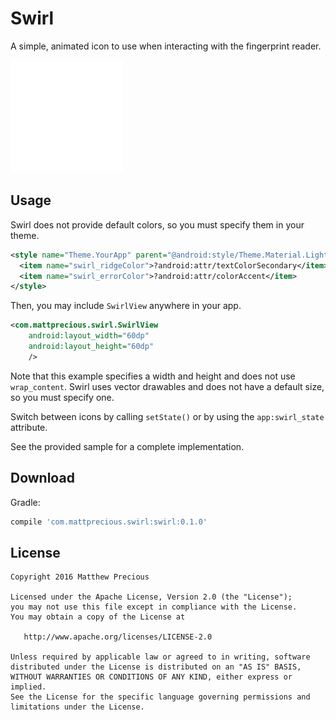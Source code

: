 Swirl
======

A simple, animated icon to use when interacting with the fingerprint reader.

![](images/sample.gif)


Usage
-----

Swirl does not provide default colors, so you must specify them in your theme.

```xml
<style name="Theme.YourApp" parent="@android:style/Theme.Material.Light">
  <item name="swirl_ridgeColor">?android:attr/textColorSecondary</item>
  <item name="swirl_errorColor">?android:attr/colorAccent</item>
</style>
```

Then, you may include `SwirlView` anywhere in your app.

```xml
<com.mattprecious.swirl.SwirlView
    android:layout_width="60dp"
    android:layout_height="60dp"
    />
```

Note that this example specifies a width and height and does not use `wrap_content`. Swirl
uses vector drawables and does not have a default size, so you must specify one.

Switch between icons by calling `setState()` or by using the `app:swirl_state` attribute.

See the provided sample for a complete implementation.


Download
--------

Gradle:

```groovy
compile 'com.mattprecious.swirl:swirl:0.1.0'
```


License
--------

    Copyright 2016 Matthew Precious

    Licensed under the Apache License, Version 2.0 (the "License");
    you may not use this file except in compliance with the License.
    You may obtain a copy of the License at

       http://www.apache.org/licenses/LICENSE-2.0

    Unless required by applicable law or agreed to in writing, software
    distributed under the License is distributed on an "AS IS" BASIS,
    WITHOUT WARRANTIES OR CONDITIONS OF ANY KIND, either express or implied.
    See the License for the specific language governing permissions and
    limitations under the License.

